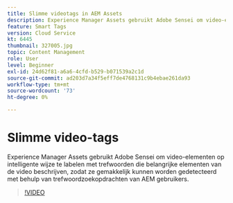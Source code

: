 ```yaml
---
title: Slimme videotags in AEM Assets
description: Experience Manager Assets gebruikt Adobe Sensei om video-elementen op intelligente wijze te labelen met trefwoorden die belangrijke elementen van de video beschrijven, zodat ze gemakkelijk kunnen worden gedetecteerd met behulp van trefwoordzoekopdrachten van AEM gebruikers.
feature: Smart Tags
version: Cloud Service
kt: 6445
thumbnail: 327005.jpg
topic: Content Management
role: User
level: Beginner
exl-id: 24d62f81-a6a6-4cfd-b529-b071539a2c1d
source-git-commit: ad203d7a34f5eff7de4768131c9b4ebae261da93
workflow-type: tm+mt
source-wordcount: '73'
ht-degree: 0%

---
```


# Slimme video-tags

Experience Manager Assets gebruikt Adobe Sensei om video-elementen op intelligente wijze te labelen met trefwoorden die belangrijke elementen van de video beschrijven, zodat ze gemakkelijk kunnen worden gedetecteerd met behulp van trefwoordzoekopdrachten van AEM gebruikers.

>[!VIDEO](https://video.tv.adobe.com/v/327005/?quality=12&learn=on)
